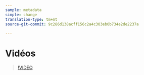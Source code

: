 ```yaml
---
sample: metadata
simple: change
translation-type: tm+mt
source-git-commit: 9c286d138acff156c2a4c303eb0b734e2de2237a

---
```


# Vidéos

>[!VIDEO](https://www.youtube.com/watch?v=A0EcD2AxvJE)
